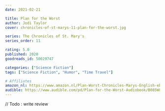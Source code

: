 ```yaml
---
date: 2021-02-21

title: Plan for the Worst
author: Jodi Taylor
cover: chronicles-of-st-marys-11-plan-for-the-worst.jpg

series: The Chronicles of St. Mary's
series_order: 11

rating: 5.0
published: 2020
goodreads_id: 50029747

categories: ["Science Fiction"]
tags: ["Science Fiction", "Humor", "Time Travel"]

# Affiliates
amazon_nl: https://www.amazon.nl/Plan-Worst-Chronicles-Marys-English-ebook/dp/B07TFZ35KK/?&_encoding=UTF8&tag=sofielambre0f-21&linkCode=ur2&linkId=ff68e968c5fbb56f06a846296bfca982&camp=247&creative=1211
audible: https://www.audible.com/pd/Plan-for-the-Worst-Audiobook/B085W8MFDX?ipRedirectOverride=true
---
```


// Todo : write review

